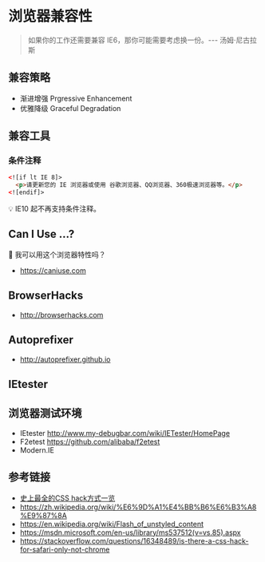 # 浏览器兼容性

> 如果你的工作还需要兼容 IE6，那你可能需要考虑换一份。--- 汤姆·尼古拉斯

## 兼容策略
* 渐进增强 Prgressive Enhancement
* 优雅降级 Graceful Degradation

## 兼容工具
### 条件注释
```html
<![if lt IE 8]>
  <p>请更新您的 IE 浏览器或使用 谷歌浏览器、QQ浏览器、360极速浏览器等。</p>
<![endif]>
```
💡 IE10 起不再支持条件注释。

## Can I Use ...?
🤔 我可以用这个浏览器特性吗？
* https://caniuse.com

## BrowserHacks
* http://browserhacks.com

## Autoprefixer
* http://autoprefixer.github.io

## IEtester

## 浏览器测试环境
* IEtester http://www.my-debugbar.com/wiki/IETester/HomePage
* F2etest https://github.com/alibaba/f2etest
* Modern.IE

## 参考链接
* [史上最全的CSS hack方式一览](http://blog.csdn.net/freshlover/article/details/12132801)
* https://zh.wikipedia.org/wiki/%E6%9D%A1%E4%BB%B6%E6%B3%A8%E9%87%8A
* https://en.wikipedia.org/wiki/Flash_of_unstyled_content
* https://msdn.microsoft.com/en-us/library/ms537512(v=vs.85).aspx
* https://stackoverflow.com/questions/16348489/is-there-a-css-hack-for-safari-only-not-chrome
